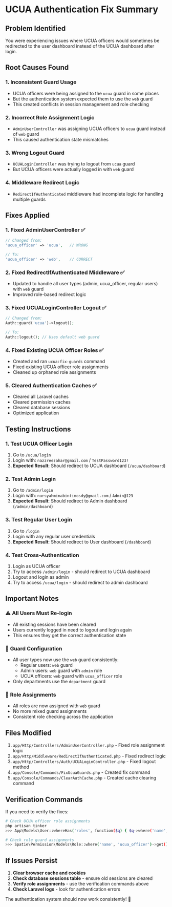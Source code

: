 # UCUA Authentication Fix Summary

## Problem Identified
You were experiencing issues where UCUA officers would sometimes be redirected to the user dashboard instead of the UCUA dashboard after login.

## Root Causes Found

### 1. **Inconsistent Guard Usage**
- UCUA officers were being assigned to the `ucua` guard in some places
- But the authentication system expected them to use the `web` guard
- This created conflicts in session management and role checking

### 2. **Incorrect Role Assignment Logic**
- `AdminUserController` was assigning UCUA officers to `ucua` guard instead of `web` guard
- This caused authentication state mismatches

### 3. **Wrong Logout Guard**
- `UCUALoginController` was trying to logout from `ucua` guard
- But UCUA officers were actually logged in with `web` guard

### 4. **Middleware Redirect Logic**
- `RedirectIfAuthenticated` middleware had incomplete logic for handling multiple guards

## Fixes Applied

### 1. **Fixed AdminUserController** ✅
```php
// Changed from:
'ucua_officer' => 'ucua',   // WRONG

// To:
'ucua_officer' => 'web',    // CORRECT
```

### 2. **Fixed RedirectIfAuthenticated Middleware** ✅
- Updated to handle all user types (admin, ucua_officer, regular users) with `web` guard
- Improved role-based redirect logic

### 3. **Fixed UCUALoginController Logout** ✅
```php
// Changed from:
Auth::guard('ucua')->logout();

// To:
Auth::logout(); // Uses default web guard
```

### 4. **Fixed Existing UCUA Officer Roles** ✅
- Created and ran `ucua:fix-guards` command
- Fixed existing UCUA officer role assignments
- Cleaned up orphaned role assignments

### 5. **Cleared Authentication Caches** ✅
- Cleared all Laravel caches
- Cleared permission caches
- Cleared database sessions
- Optimized application

## Testing Instructions

### 1. **Test UCUA Officer Login**
1. Go to `/ucua/login`
2. Login with: `nazzreezahar@gmail.com` / `TestPassword123!`
3. **Expected Result**: Should redirect to UCUA dashboard (`/ucua/dashboard`)

### 2. **Test Admin Login**
1. Go to `/admin/login`
2. Login with: `nursyahminabintimosdy@gmail.com` / `Admin@123`
3. **Expected Result**: Should redirect to Admin dashboard (`/admin/dashboard`)

### 3. **Test Regular User Login**
1. Go to `/login`
2. Login with any regular user credentials
3. **Expected Result**: Should redirect to User dashboard (`/dashboard`)

### 4. **Test Cross-Authentication**
1. Login as UCUA officer
2. Try to access `/admin/login` - should redirect to UCUA dashboard
3. Logout and login as admin
4. Try to access `/ucua/login` - should redirect to admin dashboard

## Important Notes

### ⚠️ **All Users Must Re-login**
- All existing sessions have been cleared
- Users currently logged in need to logout and login again
- This ensures they get the correct authentication state

### 🔧 **Guard Configuration**
- All user types now use the `web` guard consistently:
  - Regular users: `web` guard
  - Admin users: `web` guard with `admin` role
  - UCUA officers: `web` guard with `ucua_officer` role
- Only departments use the `department` guard

### 📝 **Role Assignments**
- All roles are now assigned with `web` guard
- No more mixed guard assignments
- Consistent role checking across the application

## Files Modified

1. `app/Http/Controllers/AdminUserController.php` - Fixed role assignment logic
2. `app/Http/Middleware/RedirectIfAuthenticated.php` - Fixed redirect logic
3. `app/Http/Controllers/Auth/UCUALoginController.php` - Fixed logout method
4. `app/Console/Commands/FixUcuaGuards.php` - Created fix command
5. `app/Console/Commands/ClearAuthCache.php` - Created cache clearing command

## Verification Commands

If you need to verify the fixes:

```bash
# Check UCUA officer role assignments
php artisan tinker
>>> App\Models\User::whereHas('roles', function($q) { $q->where('name', 'ucua_officer'); })->with('roles')->get()

# Check role guard assignments
>>> Spatie\Permission\Models\Role::where('name', 'ucua_officer')->get()
```

## If Issues Persist

1. **Clear browser cache and cookies**
2. **Check database sessions table** - ensure old sessions are cleared
3. **Verify role assignments** - use the verification commands above
4. **Check Laravel logs** - look for authentication errors

The authentication system should now work consistently! 🎉
